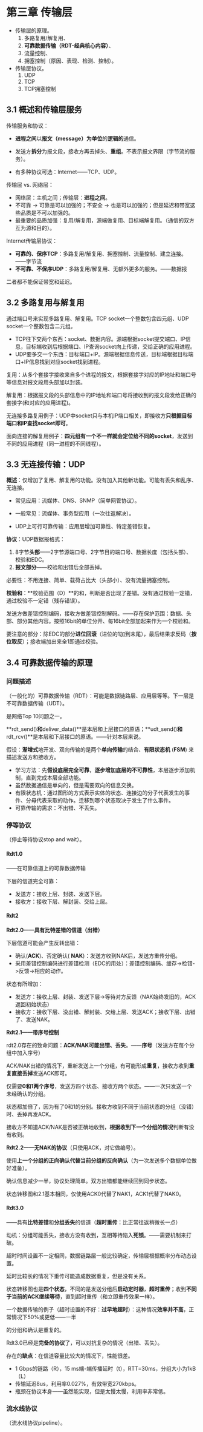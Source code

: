 # 第三章 传输层

- 传输层的原理。
  1. 多路复用/解复用、
  2. **可靠数据传输（RDT-经典核心内容）**、
  3. 流量控制、
  4. 拥塞控制（原因、表现、检测、控制）。
- 传输层协议。
  1. UDP
  2. TCP
  3. TCP拥塞控制

## 3.1 概述和传输层服务

传输服务和协议：

- **进程之间**以**报文（message）为单位**的**逻辑的**通信。

- 发送方**拆分**为报文段，接收方再去掉头、**重组**。不表示报文界限（字节流的服务）。

- 有多种协议可选：Internet——TCP、UDP。

传输层 vs. 网络层：

- 网络层：主机之间；传输层：**进程之间**。
- 不可靠 -> 可靠是可以加强的；不安全 -> 也是可以加强的；但是延迟和带宽这些品质是不可以加强的。
- 最重要的品质加强：复用/解复用，源端做复用、目标端解复用。（通信的双方互为源和目的）。

Internet传输层协议：

- **可靠的、保序TCP**：多路复用/解复用、拥塞控制、流量控制、建立连接。——字节流
- **不可靠、不保序UDP**：多路复用/解复用、无额外更多的服务。——数据报

二者都不能保证带宽和延迟。

## 3.2 多路复用与解复用

通过端口号来实现多路复用、解复用。TCP socket一个整数包含四元组、UDP socket一个整数包含二元组。

- TCP往下交两个东西：socket、数据内容。源端根据socket提交端口、IP信息，目标端收到后根据端口、IP查询socket向上传递，交给正确的应用进程。
- UDP要多交一个东西：目标端口+IP。源端根据信息传送，目标端根据目标端口+IP信息找到对应socket找到进程。

复用：从多个套接字接收来自多个进程的报文，根据套接字对应的IP地址和端口号等信息对报文段用头部加以封装。

解复用：根据报文段的头部信息中的IP地址和端口号将接收到的报文段发给正确的套接字(和对应的应用进程)。

无连接多路复用例子：UDP中socket只与本机IP端口相关，即接收方**只根据目标端口和IP查找socket即可**。

面向连接的解复用例子：**四元组有一个不一样就会定位给不同的socket**，发送到不同的应用进程（同一进程的不同线程）。

## 3.3 无连接传输：UDP

**概述**：仅增加了复用、解复用的功能。没有加入其他新功能。可能有丢失和乱序、无连接。

- 常见应用：流媒体、DNS、SNMP（简单网管协议）。

- 一般常见：流媒体、事务型应用（一次往返解决）。
- UDP上可行可靠传输：应用层增加可靠性、特定差错恢复。

**协议**：UDP数据报格式：

1. 8字节**头部**——2字节源端口号、2字节目的端口号、数据长度（包括头部）、校验和EDC。
2. **报文部分**——校验和出错后全部丢掉。

必要性：不用连接、简单、载荷占比大（头部小）、没有流量拥塞控制。

**校验和**：**校验范围（D）**的和，判断是否出现了差错。没有通过校验一定错，通过校验不一定错（残存错误）。

发送方做差错控制编码，接收方做差错控制解码。——存在保护范围：数据、头部、部分其他内容。按照16bit的单位分开、每16bit全部加起来作为一个校验和。

要注意的部分：除EDC的部分**进位回滚**（进位的1加到末尾），最后结果求反码（**按位取反**）；接收端加出来全1即通过校验。

## 3.4 可靠数据传输的原理

### 问题描述

（一般化的）可靠数据传输（RDT）：可能是数据链路层、应用层等等。下一层是不可靠数据传输（UDT）。

是网络Top 10问题之一。

**rdt_send()**和**deliver_data()**是本层和上层接口的原语；**udt_send()**和**rdt_rcv()**是本层和下层接口的原语。——针对本层来说。

假设：**渐增式**地开发、双向传输的是两个**单向传输**的结合、**有限状态机** (**FSM**) 来描述发送方和接收方。

- 学习方法：先**假设底层完全可靠**，**逐步增加底层的不可靠性**，本层逐步添加机制，直到完成本层全部功能。
- 虽然数据通信是单向的，但是需要双向的信息交换。
- 有限状态机：通过图形的方式表示实体的状态、连接边的分子代表发生的事件、分母代表采取的动作。迁移到哪个状态取决于发生了什么事件。
- 可靠传输的需求：不出错、不丢失。

### 停等协议

（停止等待协议stop and wait）。

#### Rdt1.0

——在可靠信道上的可靠数据传输

下层的信道完全可靠：

- 发送方：接收上层、封装、发送下层。
- 接收方：接收下层、解封装、交给上层。

#### Rdt2

**Rdt2.0——具有比特差错的信道（出错）**

下层信道可能会产生反转出错：

- 确认(**ACK**)、否定确认( **NAK**)：发送方收到NAK后，发送方重传分组。
- 采用差错控制编码进行差错检测（EDC的用处）：差错控制编码、缓存->检错->反馈->相应的动作。

状态有所增加：

- 发送方：接收上层、封装、发送下层->等待对方反馈（NAK始终发旧的，ACK返回初始状态）
- 接收方：接收下层、没出错、解封装、交给上层、发送ACK；接收下层、出错了、发送NAK。

**Rdt2.1——带序号控制**

rdt2.0存在的致命问题：**ACK/NAK可能出错、丢失**。——**序号**（发送方在每个分组中加入序号）

ACK/NAK出错的情况下，重新发送上一个分组，有可能形成**重复**，接收方收到**重复直接丢掉**发送ACK即可。

仅需要**0和1两个序号**，发送方四个状态、接收方两个状态。——一次只发送一个未经确认的分组。

状态都加倍了，因为有了0和1的分别。接收方收到不同于当前状态的分组（没错）时、丢掉再发ACK。

接收方不知道ACK/NAK是否被正确地收到，**根据收到下一个分组的情况**判断有没有收到。

**Rdt2.2——无NAK的协议**（只使用ACK，对它做编号）。

使用**上一个分组的正向确认代替当前分组的反向确认**（为一次发送多个数据单位做好准备）。

确认信息减少一半，协议处理简单。双方出错都能继续回到同步状态。

状态转移图和2.1基本相同，仅使用ACK0代替了NAK1，ACK1代替了NAK0。

#### Rdt3.0

——具有**比特差错**和**分组丢失**的信道（**超时重传**：比正常往返稍微长一点）

动机：分组可能丢失，接收方没有收到，互相等待陷入**死锁**。——需要机制来打破。

超时时间设置不一定相同，数据链路层一般比较确定，传输层根据概率分布动态设置。

延时比较长的情况下重传可能造成数据重复，但是没有关系。

状态转移图也是**四个状态**，不同的是发送分组后**启动定时器**，**超时重传**；收到**不同于当前的ACK继续等待**，直到超时重传（和立即重传效果一样）。

一个数据传输的例子（超时设置的不好：**过早地超时**）：这种情况**效率并不高**，正常情况下50%或更低——一半

的分组和确认是重复的。

Rdt3.0已经是**完备的协议**了，可以对抗复杂的情况（出错、丢失）。

存在的**缺点**：在信道容量比较大的情况下，性能很差。

- 1 Gbps的链路（R），15 ms端-端传播延时（t），RTT=30ms，分组大小为1kB（L）
- 传输延迟8us，利用率0.027%，有效带宽270kbps。
- 瓶颈在协议本身——虽然能实现，但是太慢太慢，利用率非常低。

### 流水线协议

（流水线协议pipeline）。
